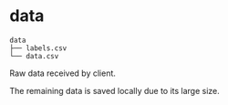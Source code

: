 # data
```
data
├── labels.csv 
└── data.csv       
```

Raw data received by client. 

The remaining data is saved locally due to its large size.
